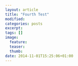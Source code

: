 ```yaml
---
layout: article
title: "Fourth Test"
modified:
categories: posts
excerpt:
tags: []
image:
  feature:
  teaser:
  thumb:
date: 2014-11-01T15:25:06+01:00
---
```


